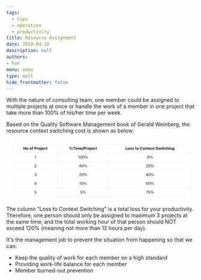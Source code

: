 ```yaml
---
tags: 
  - tips
  - operation
  - productivity
title: Resource Assignment
date: 2019-04-10
description: null
authors: 
- han
menu: memo
type: null
hide_frontmatter: false
---
```


With the nature of consulting team, one member could be assigned to multiple projects at once or handle the work of a member in one project that take more than 100% of his/her time per week.

Based on the Quality Software Management book of Gerald Weinberg, the resource context switching cost is shown as below:

![](assets/resource-assignment_e10c107b698bfb55469b4d7252a98160_md5.webp)

The column "Loss to Context Switching" is a total loss for your productivity. Therefore, one person should only be assigned to maximum 3 projects at the same time, and the total working hour of that person should NOT exceed 120% (meaning not more than 12 hours per day).

It's the management job to prevent the situation from happening so that we can:

* Keep the quality of work for each member on a high standard
* Providing work-life balance for each member
* Member burned-out prevention